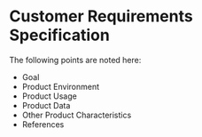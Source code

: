 # Customer Requirements Specification

The following points are noted here:
- Goal
- Product Environment
- Product Usage
- Product Data
- Other Product Characteristics
- References
